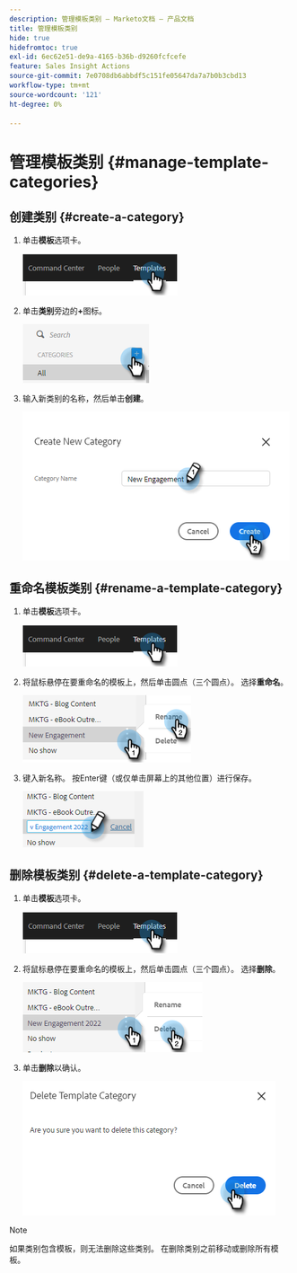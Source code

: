 ```yaml
---
description: 管理模板类别 — Marketo文档 — 产品文档
title: 管理模板类别
hide: true
hidefromtoc: true
exl-id: 6ec62e51-de9a-4165-b36b-d9260fcfcefe
feature: Sales Insight Actions
source-git-commit: 7e0708db6abbdf5c151fe05647da7a7b0b3cbd13
workflow-type: tm+mt
source-wordcount: '121'
ht-degree: 0%

---
```


# 管理模板类别 {#manage-template-categories}

## 创建类别 {#create-a-category}

1. 单击&#x200B;**模板**&#x200B;选项卡。

   ![](assets/manage-template-categories-1.png)

1. 单击&#x200B;**类别**&#x200B;旁边的&#x200B;**+**&#x200B;图标。

   ![](assets/manage-template-categories-2.png)

1. 输入新类别的名称，然后单击&#x200B;**创建**。

   ![](assets/manage-template-categories-3.png)

## 重命名模板类别 {#rename-a-template-category}

1. 单击&#x200B;**模板**&#x200B;选项卡。

   ![](assets/manage-template-categories-4.png)

1. 将鼠标悬停在要重命名的模板上，然后单击圆点（三个圆点）。 选择&#x200B;**重命名**。

   ![](assets/manage-template-categories-5.png)

1. 键入新名称。 按Enter键（或仅单击屏幕上的其他位置）进行保存。

   ![](assets/manage-template-categories-6.png)

## 删除模板类别 {#delete-a-template-category}

1. 单击&#x200B;**模板**&#x200B;选项卡。

   ![](assets/manage-template-categories-7.png)

1. 将鼠标悬停在要重命名的模板上，然后单击圆点（三个圆点）。 选择&#x200B;**删除**。

   ![](assets/manage-template-categories-8.png)

1. 单击&#x200B;**删除**&#x200B;以确认。

   ![](assets/manage-template-categories-9.png)

>[!NOTE]
>
>如果类别包含模板，则无法删除这些类别。 在删除类别之前移动或删除所有模板。
